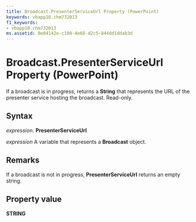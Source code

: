 ```yaml
---
title: Broadcast.PresenterServiceUrl Property (PowerPoint)
keywords: vbapp10.chm732013
f1_keywords:
- vbapp10.chm732013
ms.assetid: 0e04142e-c104-4e68-d2c5-844dd1ddab3d
---
```



# Broadcast.PresenterServiceUrl Property (PowerPoint)

If a broadcast is in progress, returns a  **String** that represents the URL of the presenter service hosting the broadcast. Read-only.


## Syntax

 _expression_. **PresenterServiceUrl**

 _expression_ A variable that represents a **Broadcast** object.


## Remarks

If a broadcast is not in progress,  **PresenterServiceUrl** returns an empty string.


## Property value

 **STRING**


